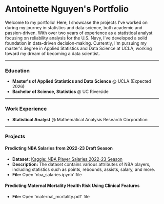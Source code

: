 # Antoinette Nguyen's Portfolio

Welcome to my portfolio! Here, I showcase the projects I've worked on during my journey in statistics and data science, both academic and passion-driven. With over two years of experience as a statistical analyst focusing on reliability analysis for the U.S. Navy, I've developed a solid foundation in data-driven decision-making. Currently, I'm pursuing my master's degree in Applied Statistics and Data Science at UCLA, working toward my dream of becoming a data scientist.

---

### Education

- **Master's of Applied Statistics and Data Science** @ UCLA (Expected 2026)  
- **Bachelor of Science, Statistics** @ UC Riverside

---

### Work Experience

- **Statistical Analyst** @ Mathematical Analysis Research Corporation 

---

### Projects

#### Predicting NBA Salaries from 2022-23 Draft Season

- **Dataset:** [Kaggle: NBA Player Salaries 2022-23 Season](https://www.kaggle.com/datasets/jamiewelsh2/nba-player-salaries-2022-23-season)
- **Description:** The dataset contains various attributes of NBA players, including statistics such as points, rebounds, assists, salary, and more.  
- **File:**  Open 'nba_salaries.ipynb' file

#### Predicting Maternal Mortality Health Risk Using Clinical Features
- **File:**  Open 'maternal_mortality.pdf' file


